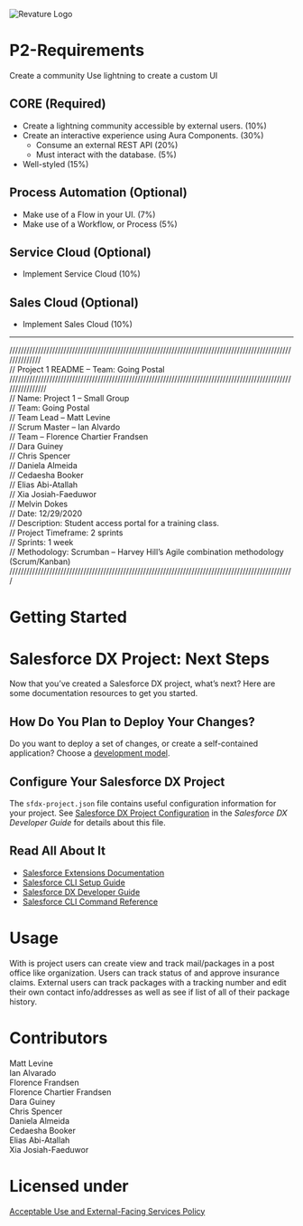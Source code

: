 ![Revature Logo](./Revature%20Logo.png "Revature Logo")

# P2-Requirements

Create a community
Use lightning to create a custom UI

## CORE (Required)
*	Create a lightning community accessible by external users. (10%)
  *	Create an interactive experience using Aura Components. (30%) 
    *	Consume an external REST API (20%)
    *	Must interact with the database. (5%)
*	Well-styled (15%)
## Process Automation (Optional)
*	Make use of a Flow in your UI. (7%)
*	Make use of a Workflow, or Process (5%)
## Service Cloud (Optional)
*	Implement Service Cloud (10%)
## Sales Cloud (Optional)
*	Implement Sales Cloud (10%)
***
////////////////////////////////////////////////////////////////////////////////////////////////////////////// <br/>
//  Project 1 README – Team: Going Postal<br/>
////////////////////////////////////////////////////////////////////////////////////////////////////////////////<br/>
//  Name: Project 1 – Small Group<br/>
//  Team: Going Postal<br/>
//              Team Lead – Matt Levine<br/>
//              Scrum Master – Ian Alvardo<br/>
//              Team – Florence Chartier Frandsen<br/>
//                     Dara Guiney<br/>
//                     Chris Spencer<br/>
//                     Daniela Almeida<br/>
//                     Cedaesha Booker<br/>
//                     Elias Abi-Atallah<br/>
//                     Xia Josiah-Faeduwor<br/>
//                     Melvin Dokes<br/>
//   Date: 12/29/2020<br/>
//   Description: Student access portal for a training class.<br/>
//  Project Timeframe: 2 sprints<br/>
//  Sprints: 1 week<br/>
//  Methodology: Scrumban – Harvey Hill’s Agile combination methodology (Scrum/Kanban)<br/>
////////////////////////////////////////////////////////////////////////////////////////////////////<br/>


# Getting Started
# Salesforce DX Project: Next Steps

Now that you’ve created a Salesforce DX project, what’s next? Here are some documentation resources to get you started.

## How Do You Plan to Deploy Your Changes?

Do you want to deploy a set of changes, or create a self-contained application? Choose a [development model](https://developer.salesforce.com/tools/vscode/en/user-guide/development-models).

## Configure Your Salesforce DX Project

The `sfdx-project.json` file contains useful configuration information for your project. See [Salesforce DX Project Configuration](https://developer.salesforce.com/docs/atlas.en-us.sfdx_dev.meta/sfdx_dev/sfdx_dev_ws_config.htm) in the _Salesforce DX Developer Guide_ for details about this file.

## Read All About It

- [Salesforce Extensions Documentation](https://developer.salesforce.com/tools/vscode/)
- [Salesforce CLI Setup Guide](https://developer.salesforce.com/docs/atlas.en-us.sfdx_setup.meta/sfdx_setup/sfdx_setup_intro.htm)
- [Salesforce DX Developer Guide](https://developer.salesforce.com/docs/atlas.en-us.sfdx_dev.meta/sfdx_dev/sfdx_dev_intro.htm)
- [Salesforce CLI Command Reference](https://developer.salesforce.com/docs/atlas.en-us.sfdx_cli_reference.meta/sfdx_cli_reference/cli_reference.htm)

# Usage
With is project users can create view and track mail/packages in a post office like organization. Users can track status of and approve insurance claims. External users can track packages with a tracking number and edit their own contact info/addresses as well as see if list of all of their package history.

# Contributors
Matt Levine<br/>
Ian Alvarado<br/>
Florence Frandsen<br/>
Florence Chartier Frandsen<br/>
Dara Guiney<br/>
Chris Spencer<br/>
Daniela Almeida<br/>
Cedaesha Booker<br/>
Elias Abi-Atallah<br/>
Xia Josiah-Faeduwor<br/>

# Licensed under<br/>
[Acceptable Use and External-Facing Services Policy](https://www.salesforce.com/content/dam/web/en_us/www/documents/legal/Agreements/policies/ExternalFacing_Services_Policy.pdf)
